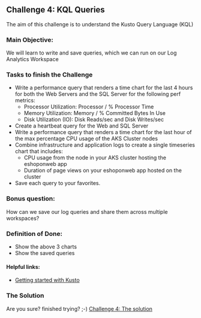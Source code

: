 ## Challenge 4:  KQL Queries

The aim of this challenge is to understand the Kusto Query Language (KQL)

### Main Objective:
We will learn to write and save queries, which we can run on our Log Analytics Workspace

### Tasks to finish the Challenge
- Write a performance query that renders a time chart for the last 4 hours for both the Web Servers and the SQL Server for the following perf metrics:
	- Processor Utilization: Processor / % Processor Time
	- Memory Utilization: Memory / % Committed Bytes In Use
	- Disk Utilization (IO): Disk Reads/sec and Disk Writes/sec
- Create a heartbeat query for the Web and SQL Server
- Write a performance query that renders a time chart for the last hour of the max percentage CPU usage of the AKS Cluster nodes
- Combine infrastructure and application logs to create a single timeseries chart that includes:
	- CPU usage from the node in your AKS cluster hosting the eshoponweb app
	- Duration of page views on your eshoponweb app hosted on the cluster
- Save each query to your favorites.

### Bonus question:
How can we save our log queries and share them across multiple workspaces?

### Definition of Done:
- Show the above 3 charts
- Show the saved queries

#### Helpful links:
- [Getting started with Kusto](https://docs.microsoft.com/en-us/azure/data-explorer/kusto/concepts/)


### The Solution

Are you sure? finished trying? ;-) 
[Challenge 4: The solution](solution4.md)
